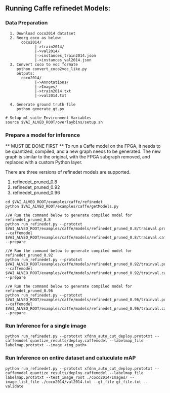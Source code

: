

## Running Caffe refinedet Models:
### Data Preparation
```
  1. Download coco2014 datatset 
  2. Reorg coco as below:
       coco2014/
             |->train2014/
             |->val2014/
             |->instances_train2014.json
             |->instances_val2014.json
  3. Convert coco to voc formate
     python convert_coco2voc_like.py
     outputs:
       coco2014/
             |->Annotations/
             |->Images/
             |->train2014.txt
             |->val2014.txt

  4. Generate ground truth file
     python generate_gt.py
```

```
# Setup ml-suite Environment Variables
source $VAI_ALVEO_ROOT/overlaybins/setup.sh

```

### Prepare a model for inference
** MUST BE DONE FIRST **
To run a Caffe model on the FPGA, it needs to be quantized, compiled, and a new graph needs to be generated. The new graph is similar to the original, with the FPGA subgraph removed, and replaced with a custom Python layer.

There are three versions of refinedet models are supported.
1. refinedet_pruned_0.8
2. refinedet_pruned_0.92
3. refinedet_pruned_0.96

```
cd $VAI_ALVEO_ROOT/examples/caffe/refinedet
python $VAI_ALVEO_ROOT/examples/caffe/getModels.py

//# Run the command below to generate compiled model for refinedet_pruned_0.8 
python run_refinedet.py --prototxt $VAI_ALVEO_ROOT/examples/caffe/models/refinedet_pruned_0.8/trainval.prototxt --caffemodel $VAI_ALVEO_ROOT/examples/caffe/models/refinedet_pruned_0.8/trainval.caffemodel --prepare

//# Run the command below to generate compiled model for refinedet_pruned_0.92 
python run_refinedet.py --prototxt $VAI_ALVEO_ROOT/examples/caffe/models/refinedet_pruned_0.92/trainval.prototxt --caffemodel $VAI_ALVEO_ROOT/examples/caffe/models/refinedet_pruned_0.92/trainval.caffemodel --prepare

//# Run the command below to generate compiled model for refinedet_pruned_0.96
python run_refinedet.py --prototxt $VAI_ALVEO_ROOT/examples/caffe/models/refinedet_pruned_0.96/trainval.prototxt --caffemodel $VAI_ALVEO_ROOT/examples/caffe/models/refinedet_pruned_0.96/trainval.caffemodel --prepare
```

### Run Inference for a single image
```
python run_refinedet.py --prototxt xfdnn_auto_cut_deploy.prototxt --caffemodel quantize_results/deploy.caffemodel --labelmap_file labelmap.prototxt --image <img_path>
```

### Run Inference on entire dataset and caluculate mAP
```
python run_refinedet.py --prototxt xfdnn_auto_cut_deploy.prototxt --caffemodel quantize_results/deploy.caffemodel --labelmap_file labelmap.prototxt --test_image_root ./coco2014/Images/ --image_list_file ./coco2014/val2014.txt --gt_file gt_file.txt --validate
```

